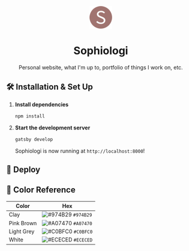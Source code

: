 <div align="center">
  <div>
    <img alt="Sophiologi" src="./src/images/logo.png" width="60" />
  </div>
</div>
<h1 align="center">
  Sophiologi
</h1>
<p align="center">
  Personal website, what I'm up to, portfolio of things I work on, etc.
</p>

## 🛠 Installation & Set Up

1. **Install dependencies**

   ```sh
   npm install
   ```

2. **Start the development server**

   ```sh
   gatsby develop
   ```

   Sophiologi is now running at `http://localhost:8000`!

## 💫 Deploy

## 🎨 Color Reference

| Color          | Hex                                                                |
| -------------- | ------------------------------------------------------------------ |
| Clay           | ![#974B29](https://via.placeholder.com/10/974B29?text=+) `#974B29` |
| Pink Brown     | ![#A07470](https://via.placeholder.com/10/A07470?text=+) `#A07470` |
| Light Grey     | ![#C0BFC0](https://via.placeholder.com/10/C0BFC0?text=+) `#C0BFC0` |
| White          | ![#ECECED](https://via.placeholder.com/10/ECECED?text=+) `#ECECED` |

